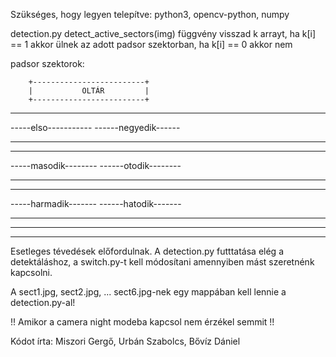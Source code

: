 Szükséges, hogy legyen telepítve: python3, opencv-python, numpy

detection.py 
detect_active_sectors(img) függvény visszad k arrayt, ha k[i] == 1 akkor ülnek az adott padsor szektorban, ha k[i] == 0 akkor nem

padsor szektorok:

        +-------------------------+
        |           OLTÁR         |
        +-------------------------+

--------------------    --------------------
-----elso-----------    ------negyedik------
--------------------    --------------------

--------------------    --------------------
-----masodik--------    ------otodik--------
--------------------    --------------------

--------------------    --------------------
-----harmadik-------    ------hatodik-------
--------------------    --------------------
--------------------    --------------------
--------------------    --------------------


Esetleges tévedések előfordulnak.
A detection.py futttatása elég a detektáláshoz, a switch.py-t kell módosítani amennyiben mást szeretnénk kapcsolni.

A sect1.jpg, sect2.jpg, ... sect6.jpg-nek egy mappában kell lennie a detection.py-al! 

!! Amikor a camera night modeba kapcsol nem érzékel semmit !!

Kódot írta: Miszori Gergő, Urbán Szabolcs, Bővíz Dániel